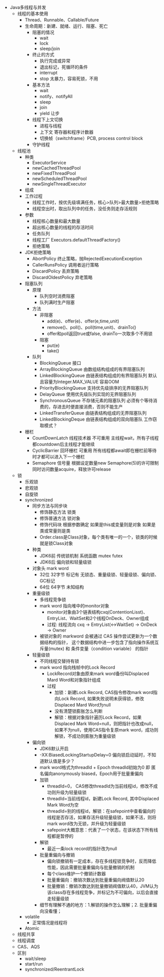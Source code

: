 - Java多线程与并发
  - 线程的基本使用
    - Thread、Runnable、Callable/Future
    - 生命周期：新建、就绪、运行、阻塞、死亡
      - 阻塞的情况
        - wait
        - lock
        - sleep/join
      - 终止的方式
        - 执行完成或异常
        - 退出标记，死循环的条件
        - interrupt
        - stop 太暴力，容易死锁，不用
      - 基本方法
        - wait
        - notify、notifyAll
        - sleep
        - join
        - yield 让步
      - 线程下上文切换
        - 进程与线程
        - 上下文 寄存器和程序计数器
        - 切换帧（switchframe）PCB, process control block
      - 守护线程
  - 线程池
    - 种类
      - ExecutorService
      - newCachedThreadPool
      - newFixedThreadPool
      - newScheduledThreadPool
      - newSingleThreadExecutor
    - 组成
    - 工作过程
      - 线程工作时，按优先级填满任务，核心>队列>最大数量>拒绝策略
      - 线程空出时，取出队列中的任务，没任务则走存活规则
    - 参数
      - 线程核心数量和最大数量
      - 超出核心数量的线程的存活时间
      - 任务队列
      - 线程工厂 Executors.defaultThreadFactory()
      - 拒绝策略
    - JDK拒绝策略
      - AbortPolicy 终止策略，抛RejectedExecutionException
      - CallerRunsPolicy 调用者运行策略
      - DiscardPolicy 丢弃策略
      - DiscardOldestPolicy 弃老策略
    - 阻塞队列
      - 原理
        - 队列空时消费阻塞
        - 队列满时生产阻塞
      - 方法
        - 非阻塞
          - add(e)、offer(e)、offer(e,time,unit)
          - remove()、poll()、poll(time,unit)、drainTo()
          - offer和poll返回true或false, drainTo一次取多个不用锁
        - 阻塞
          - put(e)
          - take()
      - 队列
        - BlockingQueue 接口
        - ArrayBlockingQueue 由数组结构组成的有界阻塞队列
        - LinkedBlockingQueue 由链表结构组成的有界阻塞队列 默认且容量为Integer.MAX_VALUE 容易OOM
        - PriorityBlockingQueue 支持优先级排序的无界阻塞队列
        - DelayQueue 使用优先级队列实现的无界阻塞队列
        - SynchronousQueue 不存储元素的阻塞队列 必须有个等待消费的，存进去时便直接消费，否则不能生产
        - LinkedTransferQueue 由链表结构组成的无界阻塞队列
        - LinkedBlockingDeque 由链表结构组成的双向阻塞队 工作窃取模式？
    - 栅栏
      - CountDownLatch 线程技术器 不可重用 主线程wait，所有子线程都countdown后主线程才能继续
      - CyclicBarrier 回环栅栏 可重用 所有线程都await即在栅栏前等待时才都可以进入下一个栅栏
      - Semaphore 信号量 根据设定数量new Semaphore(5)的许可限制同时访问数量acquire，释放许可release
  - 锁
    - 乐观锁
    - 悲观锁
    - 自旋锁
    - synchronized
      - 同步方法与同步块
        - 修饰静态方法 锁类
        - 修饰普通方法 锁对象
        - 修饰代码块 根据参数确定 如果是this或变量则是对象 如果是类或常量则是类
        - Order.class是Class对象，每个类有唯一的一个，锁类的时候就是锁Class对象
      - 种类
        - JDK6前 传统锁机制 系统函数 mutex futex
        - JDK6后 偏向锁和轻量级锁
      - 对象头 mark word
        - 32位 32字节 标记有 无锁态、重量级锁、轻量级锁、偏向锁、GC标记
        - 64位 64字节 未知结构
      - 重量级锁
        - 多线程竞争锁
        - mark word 指向堆中的monitor对象
          - monitor对象由3个链表结构cxq(ContentionLisst)、EntryList、WaitSet和2个线程OnDeck、Owner组成
          - 过程: 线程流向 cxq -> EntryList(<->WaitSet) -> OnDeck -> Owner
        - 被锁对象的 markword 会被通过 CAS 操作尝试更新为一个数据结构的指针， 这个数据结构中进一步包含了指向操作系统互斥量(mutex) 和 条件变量（condition variable） 的指针
      - 轻量级锁
        - 不同线程交替持有锁
        - mark word 指向栈帧中的Lock Record
          - LockRecord对象由原来mark word备份叫Displaced Mard Word和对象指针组成
          - 过程
            - 加锁：新建Lock Record, CAS指令修改mark word指向Lock Record, 如果失败说明未获得锁，修改Displaced Mard Word为null
            - 没有清楚锁膨胀怎么判断
            - 解锁：根据对象指针遍历Lock Record，如果Displaced Mark Word=null，则把指针也改成null，如果不为null，使用CAS指令复原mark word，成功则解锁，不成功则膨胀为重量级锁
      - 偏向锁
        - JDK6默认开启
        - -XX:BiasedLockingStartupDelay=0 偏向锁启动延时，不知道默认值是多少？
        - mark word格式为threadId + Epoch threadId初始为0 即 匿名偏向anonymously biased，Epoch用于批量重偏向
        - 加锁
          - threadId=0， CAS修改threadId为当前线程id，修改不成功则升级为轻量级锁
          - threadId=当前线程id，新建Lock Record, 其中Displaced Mark Word为空
          - threadId=别的线程id，解锁：在safepoint中查看偏向的线程是否存活，如果存活升级轻量级锁，如果不活，则将mark word改为无锁，并升级为轻量级锁
          - safepoint大概意思：代表了一个状态，在该状态下所有线程都是暂停的
        - 解锁
          - 最近一条lock record的指针改为null
        - 批量重偏向与撤销
          - 偏向锁撤销有一定成本，存在多线程锁竞争时，反而降低性能，因此需要批量重偏向与批量撤销的机制
          - 每个class维护一个撤销计数器
          - 批量重偏向：撤销次数达到批量重偏向阀值默认20
          - 批量撤销：撤销次数达到批量撤销阀值默认40，JVM认为该class存在多线程竞争，并标记为不可偏向，以后会直接走轻量级锁
        - 细节有理解不通的地方：1.解锁的操作怎么理解；2. 批量重偏向没看懂；
    - volatile
      - 正常情况是线程将
    - Atomic
  - 线程共享
  - 线程调度
  - CAS、AQS
  - 区别
    - wait/sleep
    - start/run
    - synchronized/ReentrantLock
